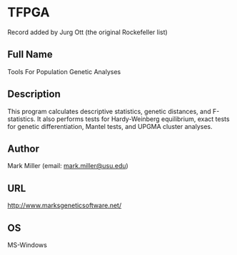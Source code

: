 # TFPGA
Record added by Jurg Ott (the original Rockefeller list)

## Full Name
Tools For Population Genetic Analyses

## Description
This program calculates descriptive statistics, genetic distances, and F-statistics. It also performs tests for Hardy-Weinberg equilibrium, exact tests for genetic differentiation, Mantel tests, and UPGMA cluster analyses.

## Author
Mark Miller (email: mark.miller@usu.edu)

## URL
http://www.marksgeneticsoftware.net/

## OS
MS-Windows